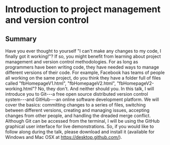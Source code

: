 # Introduction to project management and version control

## Summary

Have you ever thought to yourself "I can't make any changes to my code, I finally got it working!"? If so, you might benefit from learning about project management and version control methodologies. For as long as programmers have been writing code, they have needed ways to manage different versions of their code. For example, Facebook has teams of people all working on the same project, do you think they have a folder full of files called "fbHomepageV1.html", "fbHomepageV2.html", "fbHomepageV2-working.html"? No, they don't. And neither should you. In this talk, I will introduce you to Git---a free open source distributed version control system---and GitHub---an online software development platform. We will cover the basics: committing changes to a series of files, switching between different versions, creating and managing issues, accepting changes from other people, and handling the dreaded merge conflict. Although Git can be accessed from the terminal, I will be using the GitHub graphical user interface for live demonstrations. So, if you would like to follow along during the talk, please download and install it (available for Windows and Mac OSX at https://desktop.github.com/).
